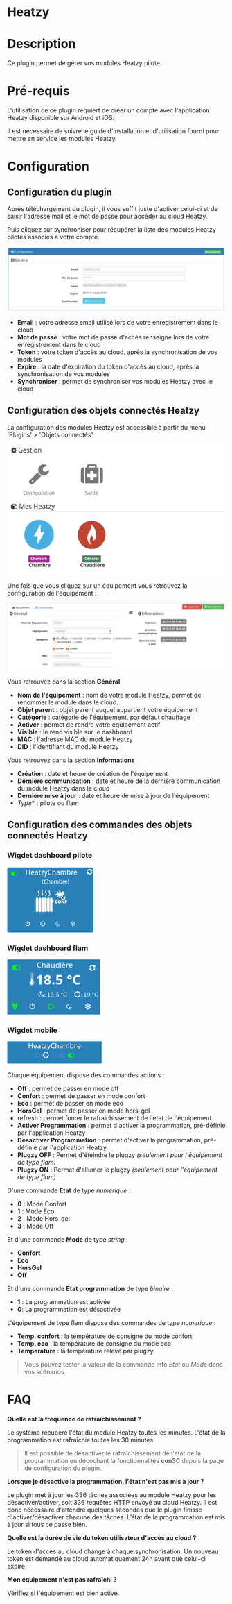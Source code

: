 Heatzy
====

Description
=== 
Ce plugin permet de gérer vos modules Heatzy pilote.

Pré-requis
=== 
L'utilisation de ce plugin requiert de créer un compte avec l'application Heatzy disponible sur Android et iOS.

Il est nécessaire de suivre le guide d'installation et d'utilisation fourni pour mettre en service les modules Heatzy.

Configuration
==

Configuration du plugin
-------------
Après téléchargement du plugin, il vous suffit juste d'activer celui-ci et de saisir l'adresse mail et le mot de passe pour accéder au cloud Heatzy.

Puis cliquez sur synchroniser pour récupérer la liste des modules Heatzy pilotes associés à votre compte.

![heatzy1](../images/configuration.png)

* **Email** : votre adresse email utilisé lors de votre enregistrement dans le cloud
* **Mot de passe** : votre mot de passe d'accès renseigné lors de votre enregistrement dans le cloud
* **Token** : votre token d'accès au cloud, après la synchronisation de vos modules
* **Expire** : la date d'expiration du token d'accès au cloud, après la synchronisation de vos modules
* **Synchroniser** : permet de synchroniser vos modules Heatzy avec le cloud


Configuration des objets connectés Heatzy
-------------
La configuration des modules Heatzy est accessible à partir du menu 'Plugins' > 'Objets connectés'.

![heatzy2](../images/configuration_equipement.png)

Une fois que vous cliquez sur un équipement vous retrouvez la configuration de l'équipement :

![heatzy3](../images/detail_equipement.png)

Vous retrouvez dans la section **Général**

* **Nom de l'équipement** : nom de votre module Heatzy, permet de renommer le module dans le cloud.
* **Objet parent** : objet parent auquel appartient votre équipement
* **Catégorie** : catégorie de l'équipement, par défaut chauffage
* **Activer** : permet de rendre votre équipement actif
* **Visible** : le rend visible sur le dashboard
* **MAC** : l'adresse MAC du module Heatzy
* **DID** : l'identifiant du module Heatzy

Vous retrouvez dans la section **Informations**

* **Création** : date et heure de création de l'équipement
* **Dernière communication** : date et heure de la dernière communication du module Heatzy dans le cloud
* **Dernière mise à jour** : date et heure de mise à jour de l'équipement
* *Type** : pilote ou flam

Configuration des commandes des objets connectés Heatzy
-------------

### Wigdet dashboard pilote

![heatzy4](../images/widget_dashbord.png)

### Wigdet dashboard flam

![heatzy6](../images/widget_dashboard_flam.png)

### Wigdet mobile

![heatzy5](../images/widget_mobile.png)

Chaque équipement dispose des commandes actions :

* **Off** : permet de passer en mode off
* **Confort** : permet de passer en mode confort
* **Eco** : permet de passer en mode eco
* **HorsGel** : permet de passer en mode hors-gel
* refresh : permet forcer le rafraichissement de l'etat de l'équipement
* **Activer Programmation** : permet d'activer la programmation, pré-définie par l'application Heatzy
* **Désactiver Programmation** : permet d'activer la programmation, pré-définie par l'application Heatzy
* **Plugzy OFF** : Permet d'éteindre le plugzy *(seulement pour l'équipement de type flam)*
* **Plugzy ON** : Permet d'allumer le plugzy *(seulement pour l'équipement de type flam)*

D'une commande **Etat** de type _numerique_ :

* **0** : Mode Confort
* **1** : Mode Eco
* **2** : Mode Hors-gel
* **3** : Mode Off

Et d'une commande **Mode** de type _string_ :

* **Confort**
* **Eco**
* **HorsGel**
* **Off**

Et d'une commande **Etat programmation** de type _binaire_ :

* **1** : La programmation est activée
* **0**: La programmation est désactivée
                                               
L'équipement de type flam dispose des commandes de type _numerique_ :

* **Temp. confort** : la température de consigne du mode confort
* **Temp. eco**  : la température de consigne du mode eco
* **Temperature** : la température relevé par plugzy


>Vous pouvez tester la valeur de la commande info *Etat* ou *Mode* dans vos scénarios.


FAQ
=== 

**Quelle est la fréquence de rafraîchissement ?**

Le système récupère l'état du module Heatzy toutes les minutes. L'état de la programmation est rafraîchie toutes les 30 minutes.

>Il est possible de désactiver le rafraîchissement de l'état de la programmation en décochant la fonctionnalités **con30** depuis la page de configuration du plugin.

**Lorsque je désactive la programmation, l'état n'est pas mis à jour ?**

Le plugin met à jour les 336 tâches associées au module Heatzy pour les désactiver/activer, soit 336 requêtes HTTP envoyé au cloud Heatzy. Il est donc nécessaire d'attendre quelques secondes que le plugin finisse d'activer/désactiver chacune des tâches. L’état de la programmation est mis à jour si tous ce passe bien.

**Quelle est la durée de vie du token utilisateur d'accès au cloud ?**

Le token d'accès au cloud change à chaque synchronisation. Un nouveau token est demandé au cloud automatiquement 24h avant que celui-ci expire.

**Mon équipement n'est pas rafraîchi ?**

Vérifiez si l'équipement est bien activé.

